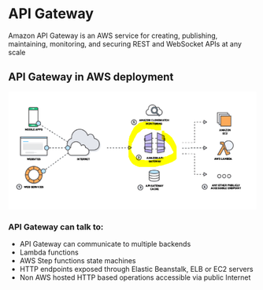 # API Gateway
Amazon API Gateway is an AWS service for creating, publishing, maintaining, monitoring, and securing REST and WebSocket APIs at any scale


## API Gateway in AWS deployment
![See the yellow](AGW.PNG)
### API Gateway can talk to:
- API Gateway can communicate to multiple backends
- Lambda functions
- AWS Step functions state machines
- HTTP endpoints exposed through Elastic Beanstalk, ELB or EC2 servers
- Non AWS hosted HTTP based operations accessible via public Internet
